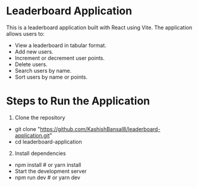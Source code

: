 # Leaderboard Application

This is a leaderboard application built with React using Vite. The application allows users to:

- View a leaderboard in tabular format.
- Add new users.
- Increment or decrement user points.
- Delete users.
- Search users by name.
- Sort users by name or points.

# Steps to Run the Application
1. Clone the repository
 - git clone "https://github.com/KashishBansal8/leaderboard-application.git"
 - cd leaderboard-application

2. Install dependencies
 - npm install  # or yarn install
 - Start the development server
 - npm run dev  # or yarn dev
